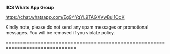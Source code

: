 **IICS Whats App Group**

https://chat.whatsapp.com/Eg94YqYL9TAGXVwBui1OcK

Kindly note, please do not send any spam messages or promotional messages. 
You will be removed if you violate policy. 

==============================================================================

